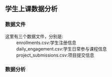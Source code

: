 ## 学生上课数据分析
### 数据文件
这里有三个数据文件，分别是:</br>  
　　enrollments.csv:学生注册信息</br>  
　　daily_engagement.csv:学生日常参与课程信息</br>  
　　project_submissions.csv:项目提交信息</br>
### 数据分析
